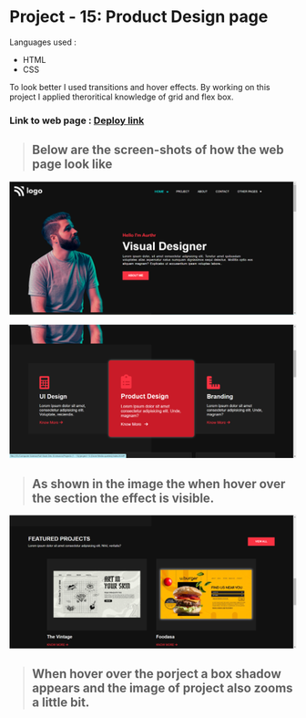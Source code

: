 # Project - 15: Product Design page

Languages used :
 * HTML
 * CSS
 
 To look better I used transitions and hover effects. 
 By working on this project I applied theroritical knowledge of grid and flex box.  

### Link to web page : [Deploy link](https://product-design-landing-webpage-15.netlify.app/)

> ## Below are the screen-shots of how the web page look like

![Image - 1](./readme%20images/image-1.png)

![Image - 2](./readme%20images/image-2.png)
>## As shown in the image the when hover over the section the effect is visible.

![](./readme%20images/image-3.png)
> ## When hover over the porject a box shadow appears and the image of project also zooms a little bit.

